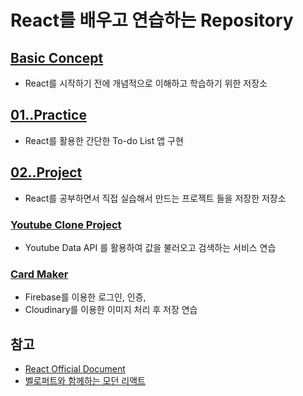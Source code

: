 # React를 배우고 연습하는 Repository

## [Basic Concept](./Basic_Concept/)

- React를 시작하기 전에 개념적으로 이해하고 학습하기 위한 저장소

## [01..Practice](./01..Practice/)

- React를 활용한 간단한 To-do List 앱 구현

## [02..Project](./02..Project/)

- React를 공부하면서 직접 실습해서 만드는 프로젝트 들을 저장한 저장소

### [Youtube Clone Project](./02..Project/youtube_clone/)

- Youtube Data API 를 활용하여 값을 불러오고 검색하는 서비스 연습

### [Card Maker](./02..Project/CardMaker/)

- Firebase를 이용한 로그인, 인증,
- Cloudinary를 이용한 이미지 처리 후 저장 연습

## 참고

- [React Official Document](https://reactjs.org/)
- [벨로퍼트와 함께하는 모던 리액트](https://react.vlpt.us/)
